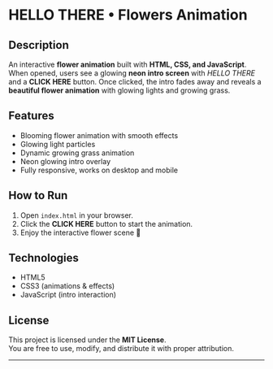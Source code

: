 # HELLO THERE • Flowers Animation

## Description
An interactive **flower animation** built with **HTML, CSS, and JavaScript**.  
When opened, users see a glowing **neon intro screen** with *HELLO THERE* and a **CLICK HERE** button. Once clicked, the intro fades away and reveals a **beautiful flower animation** with glowing lights and growing grass.  

## Features
- Blooming flower animation with smooth effects  
- Glowing light particles  
- Dynamic growing grass animation  
- Neon glowing intro overlay  
- Fully responsive, works on desktop and mobile  

## How to Run
1. Open `index.html` in your browser.  
2. Click the **CLICK HERE** button to start the animation.  
3. Enjoy the interactive flower scene 🌸  

## Technologies
- HTML5  
- CSS3 (animations & effects)  
- JavaScript (intro interaction)  

## License
This project is licensed under the **MIT License**.  
You are free to use, modify, and distribute it with proper attribution.  

---

